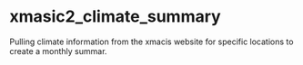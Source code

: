 # xmasic2_climate_summary
Pulling climate information from the xmacis website for specific locations to create a monthly summar.
